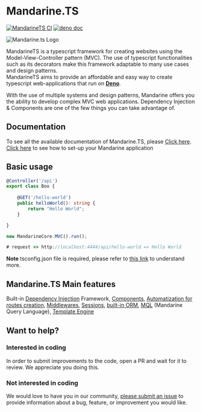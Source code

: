 # Mandarine.TS
[![MandarineTS CI](https://github.com/mandarineorg/mandarinets/workflows/ci/badge.svg)](https://github.com/mandarineorg/mandarinets)
[![deno doc](https://doc.deno.land/badge.svg)](https://doc.deno.land/https/raw.githubusercontent.com/mandarineorg/mandarinets/master/mod.ts)

![Mandarine.ts Logo](https://user-images.githubusercontent.com/60560109/81625975-6c6c4a80-93c8-11ea-8cd3-c5718fd56d52.png)

MandarineTS is a typescript framework for creating websites using the Model-View-Controller pattern (MVC). The use of typescript functionalities such as its decorators make this framework adaptable to many use cases and design patterns.  
MandarineTS aims to provide an affordable and easy way to create typescript web-applications that run on **[Deno](https://deno.land/)**.  

With the use of multiple systems and design patterns, Mandarine offers you the ability to develop complex MVC web applications. Dependency Injection & Components are one of the few things you can take advantage of.

## Documentation
To see all the available documentation of Mandarine.TS, please [Click here](https://mandarineframework.gitbook.io/mandarine-ts/).  
[Click here](https://mandarineframework.gitbook.io/mandarine-ts/getting-started) to see how to set-up your Mandarine application

## Basic usage

```typescript
@Controller('/api')
export class Boo {
     
    @GET('/hello-world')
    public helloWorld(): string {
        return "Hello World";
    }

}

new MandarineCore.MVC().run();

# request => http://localhost:4444/api/hello-world => Hello World
```

**Note** tsconfig.json file is required, please refer to [this link](https://mandarineframework.gitbook.io/mandarine-ts/getting-started#typescript-configuration) to understand more.
## Mandarine.TS Main features
Built-in [Dependency Injection](https://mandarineframework.gitbook.io/mandarine-ts/mandarine-core/dependency-injection) Framework, [Components](https://mandarineframework.gitbook.io/mandarine-ts/mandarine-core/components/component), [Automatization for routes creation](https://mandarineframework.gitbook.io/mandarine-ts/mandarine-mvc/controllers/using-routes-and-http-handlers), [Middlewares](https://mandarineframework.gitbook.io/mandarine-ts/mandarine-mvc/custom-middleware), [Sessions](https://mandarineframework.gitbook.io/mandarine-ts/mandarine-mvc/session-middleware), [built-in ORM](https://mandarineframework.gitbook.io/mandarine-ts/mandarine-data/orm), [MQL](https://mandarineframework.gitbook.io/mandarine-ts/mandarine-data/mandarine-query-language) (Mandarine Query Language), [Template Engine](https://mandarineframework.gitbook.io/mandarine-ts/mandarine-mvc/template-engine)

## Want to help?
### Interested in coding
In order to submit improvements to the code, open a PR and wait for it to review. We appreciate you doing this.
### Not interested in coding
We would love to have you in our community, [please submit an issue](https://github.com/mandarineorg/mandarinets/issues) to provide information about a bug, feature, or improvement you would like.
